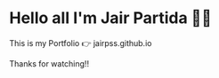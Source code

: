 # Hello all I'm Jair Partida 🙋‍♂️

This is my Portfolio 👉 jairpss.github.io  

Thanks for watching!! 
